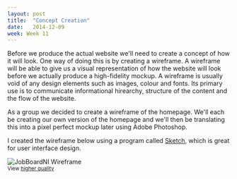 ```yaml
---
layout: post
title:  "Concept Creation"
date:   2014-12-09
week: Week 11
---
```


Before we produce the actual website we'll need to create a concept of how it will look. One way of doing this is by creating a wireframe. A wireframe will be able to give us a visual representation of how the website will look before we actually produce a high-fidelity mockup. A wireframe is usually void of any design elements such as images, colour and fonts. Its primary use is to communicate informational hirearchy, structure of the content and the flow of the website.

As a group we decided to create a wireframe of the homepage. We'll each be creating our own version of the homepage and we'll then be translating this into a pixel perfect mockup later using Adobe Photoshop.

I created the wireframe below using a program called [Sketch](http://bohemiancoding.com/sketch/), which is great for user interface design.

![JobBoardNI Wireframe](/projectblog/img/posts/JobBoardNI_Wireframe.jpg "JobBoardNI Wireframe") <br>
<small>View [higher quality](/projectblog/downloads/JobBoardNI_Wireframe.jpg)</small>